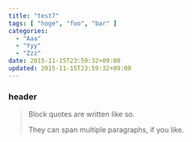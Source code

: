 ```yaml
---
title: "test7"
tags: [ "hoge", "foo", "bar" ]
categories:
  - "Aaa"
  - "Yyy"
  - "Zzz"
date: 2015-11-15T23:59:32+09:00
updated: 2015-11-15T23:59:32+09:00
---
```


### header

> Block quotes are
> written like so.
>
> They can span multiple paragraphs,
> if you like.

